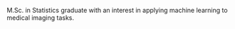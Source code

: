 M.Sc. in Statistics graduate with an interest in applying machine learning to medical imaging tasks.
